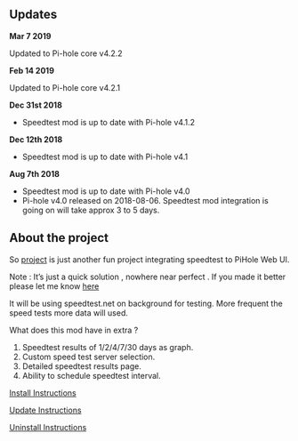 ## Updates

**Mar 7 2019**

Updated to Pi-hole core v4.2.2

**Feb 14 2019**

Updated to Pi-hole core v4.2.1

**Dec 31st 2018**

* Speedtest mod is up to date with Pi-hole v4.1.2

**Dec 12th 2018**

* Speedtest mod is up to date with Pi-hole v4.1

**Aug 7th 2018**

* Speedtest mod is up to date with Pi-hole v4.0
* Pi-hole v4.0 released on 2018-08-06. Speedtest mod integration is going on will take approx 3 to 5 days.



## About the project

So [project](https://blog.arevindh.com/2017/07/13/add-speedtest-to-pihole-webui/) is just another fun project integrating speedtest to PiHole Web UI.

Note : It’s just a quick solution , nowhere near perfect . If you made it better please let me know [here](https://github.com/arevindh/AdminLTE/issues)

It will be using speedtest.net on background for testing. More frequent the speed tests more data will used.

What does this mod have in extra ?

1. Speedtest results of 1/2/4/7/30  days as graph.
2. Custom speed test server selection.
3. Detailed speedtest results page.
4. Ability to schedule speedtest interval.

[Install Instructions](https://github.com/arevindh/pihole-speedtest/wiki/Installing-Speedtest-Mod)

[Update Instructions](https://github.com/arevindh/pihole-speedtest/wiki/Updating--Speedtest-Mod)

[Uninstall Instructions](https://github.com/arevindh/pihole-speedtest/wiki/Uninstalling-Speedtest-Mod)
